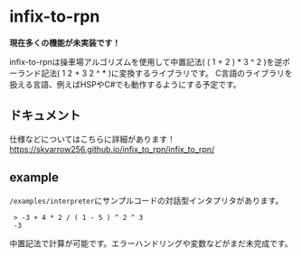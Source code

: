 # infix-to-rpn
 
**現在多くの機能が未実装です！**

infix-to-rpnは操車場アルゴリズムを使用して中置記法( ( 1 + 2 ) * 3 ^ 2 )を逆ポーランド記法( 1 2 + 3 2 ^ * )に変換するライブラリです。
C言語のライブラリを扱える言語、例えばHSPやC#でも動作するようにする予定です。

## ドキュメント

仕様などについてはこちらに詳細があります！
<https://skyarrow256.github.io/infix_to_rpn/infix_to_rpn/>

## example

``/examples/interpreter``にサンプルコードの対話型インタプリタがあります。
```
 > -3 + 4 * 2 / ( 1 - 5 ) ^ 2 ^ 3
 -3
```
中置記法で計算が可能です。エラーハンドリングや変数などがまだ未完成です。
